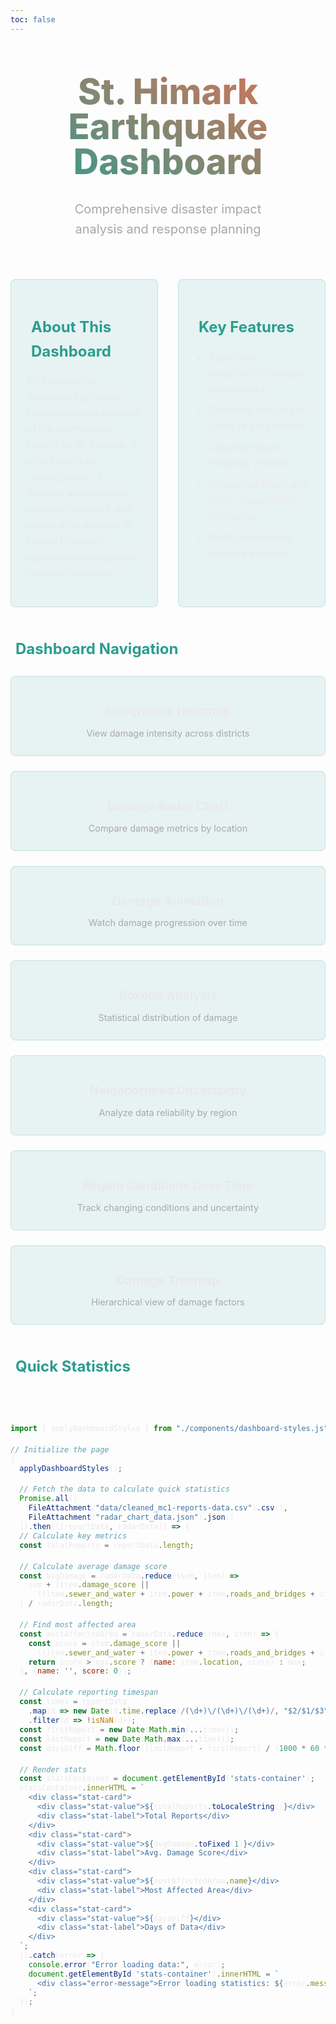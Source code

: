 ```yaml
---
toc: false
---
```


<div class="hero">
  <h1>St. Himark Earthquake Dashboard</h1>
  <h2>Comprehensive disaster impact analysis and response planning</h2>
</div>

<div class="dashboard-overview">
  <div class="dashboard-description">
    <h3><i class="fas fa-info-circle"></i> About This Dashboard</h3>
    <p>
      This interactive dashboard provides comprehensive analysis of the earthquake impact on St. Himark.
      It offers multiple visualizations of damage assessments, temporal patterns, and uncertainty analysis
      to support disaster response planning and resource allocation.
    </p>
  </div>

  <div class="key-features">
    <h3><i class="fas fa-chart-pie"></i> Key Features</h3>
    <ul>
      <li>Real-time geographic damage assessment</li>
      <li>Temporal analysis of damage progression</li>
      <li>Uncertainty and reliability metrics</li>
      <li>Interactive filters and cross-visualization correlation</li>
      <li>Multi-dimensional damage analysis</li>
    </ul>
  </div>
</div>

<div class="dashboard-navigation">
  <h3><i class="fas fa-compass"></i> Dashboard Navigation</h3>

  <div class="nav-cards">
    <a href="/heatmap" class="nav-card">
      <i class="fas fa-map-marked-alt"></i>
      <h4>Geographic Heatmap</h4>
      <p>View damage intensity across districts</p>
    </a>
    <a href="/radar-chart" class="nav-card">
      <i class="fas fa-chart-pie"></i>
      <h4>Damage Radar Chart</h4>
      <p>Compare damage metrics by location</p>
    </a>
    <a href="/animation_graph" class="nav-card">
      <i class="fas fa-film"></i>
      <h4>Damage Animation</h4>
      <p>Watch damage progression over time</p>
    </a>
    <a href="/boxplot" class="nav-card">
      <i class="fas fa-chart-bar"></i>
      <h4>Boxplot Analysis</h4>
      <p>Statistical distribution of damage</p>
    </a>
    <a href="/task2" class="nav-card">
      <i class="fas fa-question-circle"></i>
      <h4>Neighborhood Uncertainty</h4>
      <p>Analyze data reliability by region</p>
    </a>
    <a href="/task3" class="nav-card">
      <i class="fas fa-clock"></i>
      <h4>Region Conditions Over Time</h4>
      <p>Track changing conditions and uncertainty</p>
    </a>
    <a href="/treemap" class="nav-card">
      <i class="fas fa-sitemap"></i>
      <h4>Damage Treemap</h4>
      <p>Hierarchical view of damage factors</p>
    </a>
  </div>
</div>

<div id="quick-stats" class="quick-stats">
  <h3><i class="fas fa-tachometer-alt"></i> Quick Statistics</h3>
  <div id="stats-container" class="stats-container">
    <!-- Will be populated with JavaScript -->
  </div>
</div>

```js
import { applyDashboardStyles } from "./components/dashboard-styles.js";

// Initialize the page
{
  applyDashboardStyles();

  // Fetch the data to calculate quick statistics
  Promise.all([
    FileAttachment("data/cleaned_mc1-reports-data.csv").csv(),
    FileAttachment("radar_chart_data.json").json()
  ]).then(([reportData, radarData]) => {
  // Calculate key metrics
  const totalReports = reportData.length;

  // Calculate average damage score
  const avgDamage = radarData.reduce((sum, item) =>
    sum + (item.damage_score ||
      ((item.sewer_and_water + item.power + item.roads_and_bridges + item.medical + item.buildings) / 5)), 0
  ) / radarData.length;

  // Find most affected area
  const mostAffectedArea = radarData.reduce((max, item) => {
    const score = item.damage_score ||
      ((item.sewer_and_water + item.power + item.roads_and_bridges + item.medical + item.buildings) / 5);
    return score > max.score ? {name: item.location, score} : max;
  }, {name: '', score: 0});

  // Calculate reporting timespan
  const times = reportData
    .map(d => new Date(d.time.replace(/(\d+)\/(\d+)\/(\d+)/, "$2/$1/$3")))
    .filter(d => !isNaN(d));
  const firstReport = new Date(Math.min(...times));
  const lastReport = new Date(Math.max(...times));
  const daysDiff = Math.floor((lastReport - firstReport) / (1000 * 60 * 60 * 24));

  // Render stats
  const statsContainer = document.getElementById('stats-container');
  statsContainer.innerHTML = `
    <div class="stat-card">
      <div class="stat-value">${totalReports.toLocaleString()}</div>
      <div class="stat-label">Total Reports</div>
    </div>
    <div class="stat-card">
      <div class="stat-value">${avgDamage.toFixed(1)}</div>
      <div class="stat-label">Avg. Damage Score</div>
    </div>
    <div class="stat-card">
      <div class="stat-value">${mostAffectedArea.name}</div>
      <div class="stat-label">Most Affected Area</div>
    </div>
    <div class="stat-card">
      <div class="stat-value">${daysDiff}</div>
      <div class="stat-label">Days of Data</div>
    </div>
  `;
  }).catch(error => {
    console.error("Error loading data:", error);
    document.getElementById('stats-container').innerHTML = `
      <div class="error-message">Error loading statistics: ${error.message}</div>
    `;
  });
}
```

<style>
:root {
  --primary-color: #2a9d8f;
  --secondary-color: #e76f51;
  --dark-bg: #264653;
  --light-text: #e9e9e9;
  --muted-text: #a8a8a8;
  --card-bg: rgba(42, 157, 143, 0.1);
  --card-border: rgba(42, 157, 143, 0.2);
  --card-hover: rgba(42, 157, 143, 0.3);
}

body {
  font-family: 'Inter', sans-serif;
  line-height: 1.6;
  color: var(--light-text);
}

.hero {
  display: flex;
  flex-direction: column;
  align-items: center;
  font-family: 'Inter', sans-serif;
  margin: 2rem 0 4rem;
  text-wrap: balance;
  text-align: center;
}

.hero h1 {
  margin: 1rem 0;
  padding: 1rem 0;
  font-size: 3.5rem;
  font-weight: 800;
  line-height: 1;
  background: linear-gradient(30deg, var(--primary-color), var(--secondary-color));
  -webkit-background-clip: text;
  -webkit-text-fill-color: transparent;
  background-clip: text;
}

.hero h2 {
  margin: 0;
  max-width: 34em;
  font-size: 1.25rem;
  font-weight: 400;
  color: var(--muted-text);
}

.dashboard-overview {
  display: grid;
  grid-template-columns: 1fr 1fr;
  gap: 2rem;
  margin: 3rem 0;
}

.dashboard-overview h3 {
  display: flex;
  align-items: center;
  gap: 0.5rem;
  color: var(--primary-color);
  font-size: 1.5rem;
  margin-bottom: 1rem;
}

.dashboard-overview p, .dashboard-overview li {
  color: var(--light-text);
  font-size: 1rem;
}

.dashboard-description, .key-features {
  padding: 1.5rem;
  background: var(--card-bg);
  border-radius: 8px;
  border: 1px solid var(--card-border);
}

.key-features ul {
  padding-left: 1.5rem;
}

.key-features li {
  margin-bottom: 0.5rem;
}

.dashboard-navigation {
  margin: 3rem 0;
}

.dashboard-navigation h3 {
  display: flex;
  align-items: center;
  gap: 0.5rem;
  color: var(--primary-color);
  font-size: 1.5rem;
  margin-bottom: 1.5rem;
}

.nav-cards {
  display: grid;
  grid-template-columns: repeat(auto-fill, minmax(250px, 1fr));
  gap: 1.5rem;
}

.nav-card {
  display: flex;
  flex-direction: column;
  align-items: center;
  text-align: center;
  padding: 1.5rem;
  background: var(--card-bg);
  border: 1px solid var(--card-border);
  border-radius: 8px;
  transition: all 0.3s ease;
  text-decoration: none;
}

.nav-card:hover {
  background: var(--card-hover);
  transform: translateY(-5px);
  box-shadow: 0 5px 15px rgba(0, 0, 0, 0.1);
}

.nav-card i {
  font-size: 2rem;
  margin-bottom: 1rem;
  color: var(--secondary-color);
}

.nav-card h4 {
  color: var(--light-text);
  margin: 0 0 0.5rem 0;
  font-size: 1.2rem;
}

.nav-card p {
  color: var(--muted-text);
  margin: 0;
  font-size: 0.9rem;
}

.quick-stats {
  margin: 3rem 0;
}

.quick-stats h3 {
  display: flex;
  align-items: center;
  gap: 0.5rem;
  color: var(--primary-color);
  font-size: 1.5rem;
  margin-bottom: 1.5rem;
}

.stats-container {
  display: grid;
  grid-template-columns: repeat(auto-fit, minmax(200px, 1fr));
  gap: 1.5rem;
}

.stat-card {
  background: var(--card-bg);
  border: 1px solid var(--card-border);
  border-radius: 8px;
  padding: 1.5rem;
  text-align: center;
}

.stat-value {
  font-size: 2rem;
  font-weight: 700;
  color: var(--secondary-color);
  margin-bottom: 0.5rem;
}

.stat-label {
  font-size: 1rem;
  color: var(--muted-text);
}

.error-message {
  color: #e76f51;
  font-style: italic;
}

@media (max-width: 768px) {
  .dashboard-overview {
    grid-template-columns: 1fr;
  }

  .hero h1 {
    font-size: 2.5rem;
  }

  .hero h2 {
    font-size: 1rem;
  }
}

</stylepng>